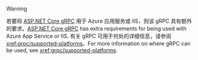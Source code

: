 > [!WARNING]
> <span data-ttu-id="75f97-101">若要将 [ASP.NET Core gRPC](xref:grpc/index) 用于 Azure 应用服务或 IIS，则该 gRPC 具有额外的要求。</span><span class="sxs-lookup"><span data-stu-id="75f97-101">[ASP.NET Core gRPC](xref:grpc/index) has extra requirements for being used with Azure App Service or IIS.</span></span> <span data-ttu-id="75f97-102">有关 gRPC 可用于何处的详细信息，请参阅 <xref:grpc/supported-platforms>。</span><span class="sxs-lookup"><span data-stu-id="75f97-102">For more information on where gRPC can be used, see <xref:grpc/supported-platforms>.</span></span>
